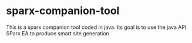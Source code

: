 # sparx-companion-tool
This is a sparx companion tool coded in java. Its goal is to use the java API SParx EA to produce smart site generation
